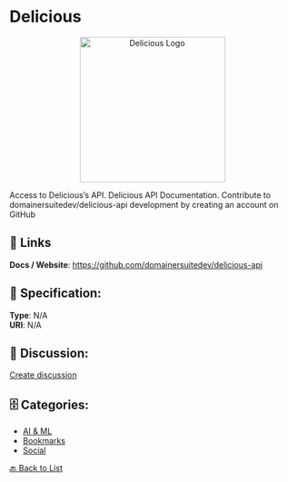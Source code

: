 # Delicious
<p align="center">
    <img width="256" src="https://raw.githubusercontent.com/apis-list/apis-list/main/apis/delicious/logo_256x256.png" alt="Delicious Logo"/>
</p>

Access to Delicious’s API.  Delicious API Documentation.  Contribute to domainersuitedev/delicious-api development by creating an account on GitHub

##  🔗 Links
**Docs / Website**: https://github.com/domainersuitedev/delicious-api

## 🧬 Specification:
**Type**: N/A  
**URI**: N/A

## 💬 Discussion:
[Create discussion](https://github.com/apis-list/apis-list/discussions/new)

## 🗄️ Categories:
- [AI & ML](https://github.com/apis-list/apis-list#ai--ml)
- [Bookmarks](https://github.com/apis-list/apis-list#bookmarks)
- [Social](https://github.com/apis-list/apis-list#social)




[🔙 Back to List](https://github.com/apis-list/apis-list)
